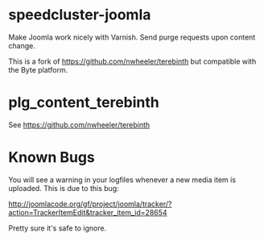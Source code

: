 speedcluster-joomla
===================

Make Joomla work nicely with Varnish. Send purge requests upon content change.

This is a fork of https://github.com/nwheeler/terebinth but compatible with the Byte platform.

plg_content_terebinth
===================

See https://github.com/nwheeler/terebinth

Known Bugs
===================

You will see a warning in your logfiles whenever a new media item is uploaded. This is due to this bug:

http://joomlacode.org/gf/project/joomla/tracker/?action=TrackerItemEdit&tracker_item_id=28654

Pretty sure it's safe to ignore.

